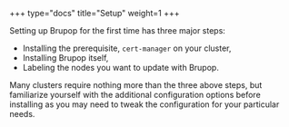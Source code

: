 +++
type="docs"
title="Setup"
weight=1
+++

Setting up Brupop for the first time has three major steps:

- Installing the prerequisite, `cert-manager` on your cluster,
- Installing Brupop itself,
- Labeling the nodes you want to update with Brupop.

Many clusters require nothing more than the three above steps, but familiarize yourself with the additional configuration options before installing as you may need to tweak the configuration for your particular needs.
